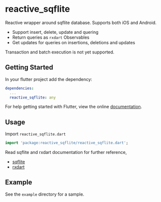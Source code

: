 # reactive_sqflite

Reactive wrapper around sqflite database. Supports both iOS and Android.

* Support insert, delete, update and quering
* Return queries as `rxdart` Observables
* Get updates for queries on insertions, deletions and updates

Transaction and batch execution is not yet supported.

## Getting Started

In your flutter project add the dependency:

```yml
dependencies:
  ...
  reactive_sqflite: any
```

For help getting started with Flutter, view the online
[documentation](https://flutter.io/).

## Usage

Import `reactive_sqflite.dart`

```dart
import 'package:reactive_sqflite/reactive_sqflite.dart';
```

Read sqflite and rxdart documentation for further reference,

* [sqflite](https://pub.dartlang.org/packages/sqflite)
* [rxdart](https://pub.dartlang.org/packages/rxdart)

## Example

See the `example` directory for a sample.
